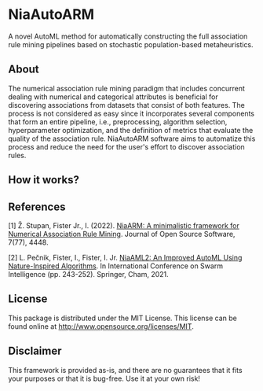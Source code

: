 # NiaAutoARM

A novel AutoML method for automatically constructing the full association rule mining pipelines based on stochastic population-based metaheuristics.

## About

The numerical association rule mining paradigm that includes concurrent dealing with numerical and categorical attributes is beneficial for discovering associations from datasets that consist of both features. The process is not considered as easy since it incorporates several components that form an entire pipeline, i.e., preprocessing, algorithm selection, hyperparameter optimization, and the definition of metrics that evaluate the quality of the association rule. NiaAutoARM software aims to automatize this process and reduce the need for the user's effort to discover association rules.

## How it works?


## References
[1] Ž. Stupan, Fister Jr., I. (2022). [NiaARM: A minimalistic framework for Numerical Association Rule Mining](https://www.theoj.org/joss-papers/joss.04448/10.21105.joss.04448.pdf). Journal of Open Source Software, 7(77), 4448.

[2] L. Pečnik, Fister, I., Fister, I. Jr. [NiaAML2: An Improved AutoML Using Nature-Inspired Algorithms](https://doi.org/10.1007/978-3-030-78811-7_23). In International Conference on Swarm Intelligence (pp. 243-252). Springer, Cham, 2021.

## License
This package is distributed under the MIT License. This license can be found online at <http://www.opensource.org/licenses/MIT>.

## Disclaimer
This framework is provided as-is, and there are no guarantees that it fits your purposes or that it is bug-free. Use it at your own risk!
